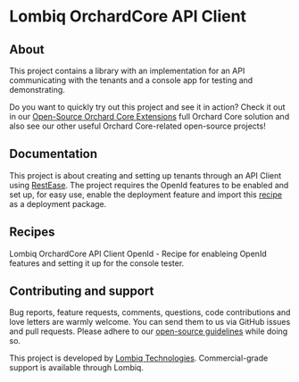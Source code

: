 # Lombiq OrchardCore API Client

## About

This project contains a library with an implementation for an API communicating with the tenants and a console app for testing and demonstrating.

Do you want to quickly try out this project and see it in action? Check it out in our [Open-Source Orchard Core Extensions](https://github.com/Lombiq/Open-Source-Orchard-Core-Extensions) full Orchard Core solution and also see our other useful Orchard Core-related open-source projects!

## Documentation

This project is about creating and setting up tenants through an API Client using [RestEase](https://github.com/canton7/RestEase).
The project requires the OpenId features to be enabled and set up, for easy use, enable the deployment feature and import this [recipe](Recipes/Lombiq.OrchardCoreApiClient.OpenId.recipe.json) as a deployment package.

## Recipes

Lombiq OrchardCore API Client OpenId - Recipe for enableing OpenId features and setting it up for the console tester.

## Contributing and support

Bug reports, feature requests, comments, questions, code contributions and love letters are warmly welcome. You can send them to us via GitHub issues and pull requests. Please adhere to our [open-source guidelines](https://lombiq.com/open-source-guidelines) while doing so.

This project is developed by [Lombiq Technologies](https://lombiq.com/). Commercial-grade support is available through Lombiq.
